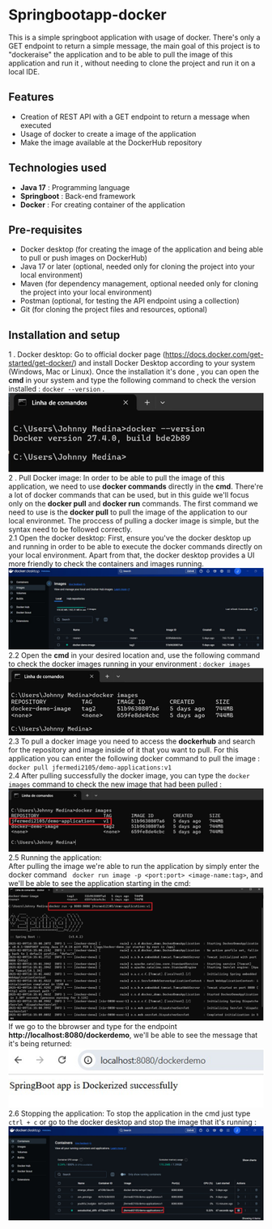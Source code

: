 # Springbootapp-docker
This is a simple springboot application with usage of docker. There's only a GET endpoint to return a simple message, the main goal of this project is to "dockeraise" the application and to be able to pull the image of this application and run it , without needing to clone the project and run it on a local IDE.

## Features
- Creation of REST API with a GET endpoint to return a message when executed
- Usage of docker to create a image of the application
- Make the image available at the DockerHub repository

## Technologies used
- **Java 17** : Programming language
- **Springboot** : Back-end framework
- **Docker** : For creating container of the application

## Pre-requisites
- Docker desktop (for creating the image of the application and being able to pull or push images on DockerHub)
- Java 17 or later (optional, needed only for cloning the project into your local environment)
- Maven (for dependency management, optional needed only for cloning the project into your local environment)
- Postman (optional, for testing the API endpoint using a collection)
- Git (for cloning the project files and resources, optional)

## Installation and setup
1 . Docker desktop:
  Go to official docker page (https://docs.docker.com/get-started/get-docker/) and install Docker Desktop according to your system (Windows, Mac or Linux).
  Once the installation it's done , you can open the **cmd** in your system and type the following command to check the version installed : 
  `` docker --version `` .<br> 
  ![App Screenshot](docker-demo/images/docker-version.jpg)<br>
2 . Pull  Docker image: 
 In order to be able to pull the image of this application, we need to use **docker commands** directly in the **cmd**. There're a lot of docker commands that can be used, but in this guide we'll focus only on the **docker pull** and **docker run** commands. 
 The first command we need to use is the **docker pull** to pull the image of the application to our local environmet. The proccess of pulling a docker image is simple, but the syntax need to be followed correctly.  
 2.1 Open the docker desktop: First, ensure you've the docker desktop up and running in order to be able to execute the docker commands directly on your local environment. Apart from that, the docker desktop provides a UI more friendly to check the containers and images running.<br>
 ![App_Screenshot](docker-demo/images/docker-desktop.jpg)<br>
 2.2 Open the **cmd** in your desired location and, use the following command to check the docker images running in your environment : `` docker images `` <br>
 ![App Screenshot](docker-demo/images/docker-images-before-pull.jpg)<br>
 2.3 To pull a docker image you need to access the **dockerhub** and search for the repository and image inside of it that you want to pull. For this application you can enter the following docker command to pull the image : `` docker pull jfermedi2105/demo-applications:v1``<br>
 2.4 After pulling successfully the docker image, you can type the `` docker images `` command to check the new image that had been pulled : ![App Screenshot](docker-demo/images/docker-images.jpg)<br>
 2.5 Running the application: <br>
  After pulling the image we're able to run the application by simply enter the docker command `` docker run image -p <port:port> <image-name:tag>``, and we'll be able to see the application starting in the cmd: <br>![App_Screenshot](docker-demo/images/docker-run.jpg)<br>
  If we go to the bbrowser and type for the endpoint **http://localhost:8080/dockerdemo**, we'll be able to see the message that it's being returned: <br>
  ![App_Screenshot](docker-demo/images/application-running.jpg)<br>
 2.6 Stopping the application: To stop the application in the cmd just type `` ctrl + c `` or go to the docker desktop and stop the image that it's running :<br>
 ![App_Screenshot](docker-demo/images/stop-docker-desktop.jpg)

